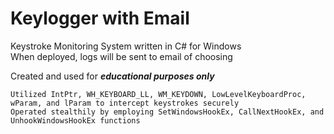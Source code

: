 # Keylogger with Email

Keystroke Monitoring System written in C# for Windows  
When deployed, logs will be sent to email of choosing  

Created and used for _**educational purposes only**_

    Utilized IntPtr, WH_KEYBOARD_LL, WM_KEYDOWN, LowLevelKeyboardProc, wParam, and lParam to intercept keystrokes securely
    Operated stealthily by employing SetWindowsHookEx, CallNextHookEx, and UnhookWindowsHookEx functions
